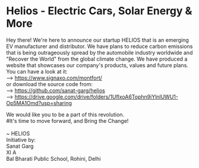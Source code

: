 # Helios - Electric Cars, Solar Energy & More
Hey there! We're here to announce our startup HELIOS that is an emerging EV manufacturer and distributor. We have plans to reduce carbon emissions that is being outrageously spread by the automobile industry worldwide and "Recover the World" from the global climate change. We have produced a website that showcases our company's products, values and future plans. You can have a look at it: <br/>
  --> https://www.signaxo.com/montfort/<br/>
or download the source code from:<br/>
  --> https://github.com/sanat-garg/helios<br/>
  --> https://drive.google.com/drive/folders/1UflxoA6Tophn9iYlnlUWU1-Op5MA1Omd?usp=sharing<br/>

We would like you to be a part of this revolution. <br/>
#It's time to move forward, and Bring the Change!<br/>
<br/>
~ HELIOS<br/>
Initiative by:<br/> 
  Sanat Garg<br/>
  XI A<br/>
  Bal Bharati Public School, Rohini, Delhi<br/>


